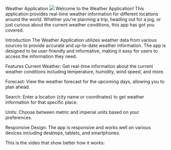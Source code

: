 Weather Application
<image src="https://img.freepik.com/free-vector/realistic-weather-widget_1284-4092.jpg?w=740&t=st=1692741532~exp=1692742132~hmac=d5a40488135739e25501f3e4e633fab843e970d79670a470ec7ceb3a3894a0b6">
Welcome to the Weather Application! This application provides real-time weather information for different locations around the world. Whether you're planning a trip, heading out for a jog, or just curious about the current weather conditions, this app has got you covered.

Introduction
The Weather Application utilizes weather data from various sources to provide accurate and up-to-date weather information. The app is designed to be user-friendly and informative, making it easy for users to access the information they need.

Features
Current Weather: Get real-time information about the current weather conditions including temperature, humidity, wind speed, and more.

Forecast: View the weather forecast for the upcoming days, allowing you to plan ahead.

Search: Enter a location (city name or coordinates) to get weather information for that specific place.

Units: Choose between metric and imperial units based on your preferences.

Responsive Design: The app is responsive and works well on various devices including desktops, tablets, and smartphones.

This is the video that show better how it works:
<source src="https://www.youtube.com/shorts/zGe4nkyu9d4?feature=share"></video>


